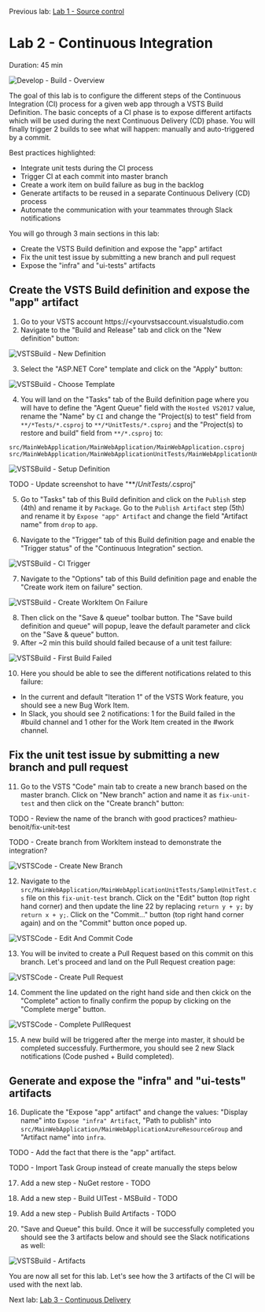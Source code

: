 Previous lab: [Lab 1 - Source control](../Lab%201%20-%20Source%20control/README.md)

# Lab 2 - Continuous Integration

Duration: 45 min

![Develop - Build - Overview](./imgs/Develop-Build-Overview.PNG)

The goal of this lab is to configure the different steps of the Continuous Integration (CI) process for a given web app through a VSTS Build Definition. The basic concepts of a CI phase is to expose different artifacts which will be used during the next Continuous Delivery (CD) phase. You will finally trigger 2 builds to see what will happen: manually and auto-triggered by a commit. 

Best practices highlighted:

- Integrate unit tests during the CI process
- Trigger CI at each commit into master branch
- Create a work item on build failure as bug in the backlog
- Generate artifacts to be reused in a separate Continuous Delivery (CD) process
- Automate the communication with your teammates through Slack notifications

You will go through 3 main sections in this lab:

- Create the VSTS Build definition and expose the "app" artifact
- Fix the unit test issue by submitting a new branch and pull request
- Expose the "infra" and "ui-tests" artifacts

## Create the VSTS Build definition and expose the "app" artifact

1. Go to your VSTS account https://<yourvstsaccount.visualstudio.com
2. Navigate to the "Build and Release" tab and click on the "New definition" button:

![VSTSBuild - New Definition](./imgs/VSTSBuild-NewDefinition.PNG)

3. Select the "ASP.NET Core" template and click on the "Apply" button:

![VSTSBuild  - Choose Template](./imgs/VSTSBuild-ChooseTemplate.PNG)

4. You will land on the "Tasks" tab of the Build definition page where you will have to define the "Agent Queue" field with the `Hosted VS2017` value, rename the "Name" by `CI` and change the "Project(s) to test" field from `**/*Tests/*.csproj` to `**/*UnitTests/*.csproj` and the "Project(s) to restore and build" field from `**/*.csproj` to:

```
src/MainWebApplication/MainWebApplication/MainWebApplication.csproj
src/MainWebApplication/MainWebApplicationUnitTests/MainWebApplicationUnitTests.csproj
```

![VSTSBuild - Setup Definition](./imgs/VSTSBuild-SetupDefinition.PNG)

TODO - Update screenshot to have "**/*UnitTests/*.csproj"

5. Go to "Tasks" tab of this Build definition and click on the `Publish` step (4th) and rename it by `Package`. Go to the `Publish Artifact` step (5th) and rename it by `Expose "app" Artifact` and change the field "Artifact name" from `drop` to `app`. 

6. Navigate to the "Trigger" tab of this Build definition page and enable the "Trigger status" of the "Continuous Integration" section.

![VSTSBuild - CI Trigger](./imgs/VSTSBuild-CITrigger.PNG)

7. Navigate to the "Options" tab of this Build definition page and enable the "Create work item on failure" section.

![VSTSBuild - Create WorkItem On Failure](./imgs/VSTSBuild-CreateWorkItemOnFailure.PNG)

8. Then click on the "Save & queue" toolbar button. The "Save build definition and queue" will popup, leave the default parameter and click on the "Save & queue" button.
9. After ~2 min this build should failed because of a unit test failure:

![VSTSBuild - First Build Failed](./imgs/VSTSBuild-FirstBuildFailed.PNG)

10. Here you should be able to see the different notifications related to this failure:

- In the current and default "Iteration 1" of the VSTS Work feature, you should see a new Bug Work Item.
- In Slack, you should see 2 notifications: 1 for the Build failed in the #build channel and 1 other for the Work Item created in the #work channel.

## Fix the unit test issue by submitting a new branch and pull request

11. Go to the VSTS "Code" main tab to create a new branch based on the master branch. Click on "New branch" action and name it as `fix-unit-test` and then click on the "Create branch" button:

TODO - Review the name of the branch with good practices? mathieu-benoit/fix-unit-test

TODO - Create branch from WorkItem instead to demonstrate the integration?

![VSTSCode  - Create New Branch](./imgs/VSTSCode-CreateNewBranch.PNG)

12. Navigate to the `src/MainWebApplication/MainWebApplicationUnitTests/SampleUnitTest.cs` file on this `fix-unit-test` branch. Click on the "Edit" button (top right hand corner) and then update the line 22 by replacing `return y + y;` by `return x + y;`. Click on the "Commit..." button (top right hand corner again) and on the "Commit" button once poped up.

![VSTSCode - Edit And Commit Code](./imgs/VSTSCode-EditAndCommitCode.PNG)

13. You will be invited to create a Pull Request based on this commit on this branch. Let's proceed and land on the Pull Request creation page:

![VSTSCode - Create Pull Request](./imgs/VSTSCode-CreatePullRequest.PNG)

14. Comment the line updated on the right hand side and then ckick on the "Complete" action to finally confirm the popup by clicking on the "Complete merge" button.

![VSTSCode - Complete PullRequest](./imgs/VSTSCode-CompletePullRequest.PNG)

15. A new build will be triggered after the merge into master, it should be completed successfuly. Furthermore, you should see 2 new Slack notifications (Code pushed + Build completed).

## Generate and expose the "infra" and "ui-tests" artifacts

16. Duplicate the "Expose "app" artifact" and change the values: "Display name" into `Expose "infra" Artifact`, "Path to publish" into `src/MainWebApplication/MainWebApplicationAzureResourceGroup` and "Artifact name" into `infra`.

TODO - Add the fact that there is the "app" artifact.

TODO - Import Task Group instead of create manually the steps below

17. Add a new step - NuGet restore - TODO

18. Add a new step - Build UITest - MSBuild - TODO

19. Add a new step - Publish Build Artifacts - TODO

20. "Save and Queue" this build. Once it will be successfully completed you should see the 3 artifacts below and should see the Slack notifications as well:

![VSTSBuild - Artifacts](./imgs/VSTSBuild-Artifacts.PNG)

You are now all set for this lab. Let's see how the 3 artifacts of the CI will be used with the next lab.

Next lab: [Lab 3 - Continuous Delivery](../Lab%203%20-%20Continuous%20Delivery/README.md)